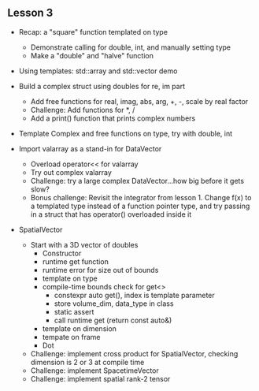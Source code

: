 ## Lesson 3

  - Recap: a "square" function templated on type
    - Demonstrate calling for double, int, and manually setting type
    - Make a "double" and "halve" function
  - Using templates: std::array and std::vector demo

  - Build a complex struct using doubles for re, im part
    - Add free functions for real, imag, abs, arg, +, -, scale by real factor
    - Challenge: Add functions for *, /
    - Add a print() function that prints complex numbers
  - Template Complex and free functions on type, try with double, int
  - Import valarray as a stand-in for DataVector
    - Overload operator<< for valarray
    - Try out complex valarray
    - Challenge: try a large complex DataVector...how big before it gets slow?
    - Bonus challenge: Revisit the integrator from lesson 1. Change f(x) to a templated type instead of a function pointer type, and try passing in a struct that has operator() overloaded inside it

  - SpatialVector
    - Start with a 3D vector of doubles
      - Constructor
      - runtime get function
      - runtime error for size out of bounds
      - template on type
      - compile-time bounds check for get<>
        - constexpr auto get(), index is template parameter
        - store volume_dim, data_type in class
        - static assert
        - call runtime get (return const auto&)
      - template on dimension
      - tempate on frame
      - Dot 
    - Challenge: implement cross product for SpatialVector, checking dimension is 2 or 3 at compile time
    - Challenge: implement SpacetimeVector
    - Challenge: implement spatial rank-2 tensor
